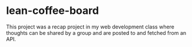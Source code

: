 # lean-coffee-board

This project was a recap project in my web development class where thoughts can be shared by a group and are posted to and fetched from an API.
